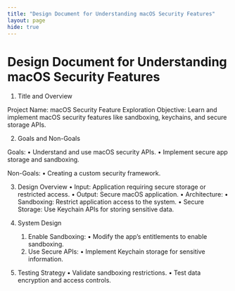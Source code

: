 ```yaml
---
title: "Design Document for Understanding macOS Security Features"
layout: page
hide: true
---
```


# Design Document for Understanding macOS Security Features

1. Title and Overview

Project Name: macOS Security Feature Exploration
Objective:
Learn and implement macOS security features like sandboxing, keychains, and secure storage APIs.

2. Goals and Non-Goals

Goals:
	•	Understand and use macOS security APIs.
	•	Implement secure app storage and sandboxing.

Non-Goals:
	•	Creating a custom security framework.

3. Design Overview
	•	Input: Application requiring secure storage or restricted access.
	•	Output: Secure macOS application.
	•	Architecture:
	•	Sandboxing: Restrict application access to the system.
	•	Secure Storage: Use Keychain APIs for storing sensitive data.

4. System Design
	1.	Enable Sandboxing:
	•	Modify the app’s entitlements to enable sandboxing.
	2.	Use Secure APIs:
	•	Implement Keychain storage for sensitive information.

5. Testing Strategy
	•	Validate sandboxing restrictions.
	•	Test data encryption and access controls.
